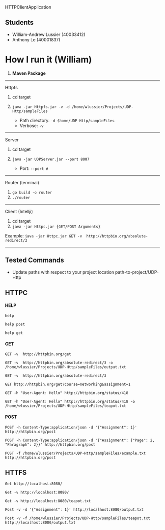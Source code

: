 HTTPClientApplication

## Students

- William-Andrew Lussier (40033412)
- Anthony Le (40001837)

# How I run it (William)
1. **Maven Package**
---
Httpfs
1. cd target
2. `java -jar Httpfs.jar -v -d /home/wlussier/Projects/UDP-Http/sampleFiles`

    * Path directory: `-d $home/UDP-Http/sampleFiles`
    * Verbose: `-v`

---
Server
1. cd target
2. `java -jar UDPServer.jar --port 8007`

    * Port: `--port #`
    
---


Router (terminal)
1. `go build -o router`
2. `./router`

---

Client (Intellji)
1. cd target
2. `java -jar Httpc.jar {GET/POST Arguments}`

  Example: `java -jar Httpc.jar GET -v  http://httpbin.org/absolute-redirect/3`

---

## Tested Commands

  * Update paths with respect to your project location path-to-project/UDP-Http

HTTPC
---

#### HELP

`help`

`help post`

`help get`

#### GET
`GET -v  http://httpbin.org/get`

`GET -v  http://httpbin.org/absolute-redirect/3 -o /home/wlussier/Projects/UDP-Http/sampleFiles/output.txt `

`GET -v  http://httpbin.org/absolute-redirect/3`

`GET http://httpbin.org/get?course=networking&assignment=1 `

`GET -h "User-Agent: Hello" http://httpbin.org/status/418`

`GET -h "User-Agent: Hello" http://httpbin.org/status/418 -o /home/wlussier/Projects/UDP-Http/sampleFiles/teapot.txt `

#### POST
`POST -h Content-Type:application/json -d '{"Assignment": 1}' http://httpbin.org/post`

`POST -h Content-Type:application/json -d '{"Assignment": {"Page": 2, "Paragraph": 2}}' http://httpbin.org/post`

`POST -f /home/wlussier/Projects/UDP-Http/sampleFiles/example.txt http://httpbin.org/post`

HTTFS
---

`Get http://localhost:8080/`

`Get -v http://localhost:8080/`

`Get -v http://localhost:8080/teapot.txt`

`Post -v -d '{"Assignment": 1}' http://localhost:8080/output.txt`

`Post -v -f /home/wlussier/Projects/UDP-Http/sampleFiles/teapot.txt http://localhost:8080/output.txt`
